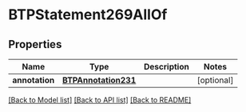 # BTPStatement269AllOf

## Properties
Name | Type | Description | Notes
------------ | ------------- | ------------- | -------------
**annotation** | [**BTPAnnotation231**](BTPAnnotation231.md) |  | [optional] 

[[Back to Model list]](../README.md#documentation-for-models) [[Back to API list]](../README.md#documentation-for-api-endpoints) [[Back to README]](../README.md)


